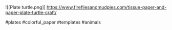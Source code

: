 ![[Plate turtle.png]]
https://www.firefliesandmudpies.com/tissue-paper-and-paper-plate-turtle-craft/

#plates #colorful_paper #templates #animals 